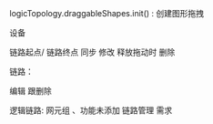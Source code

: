 logicTopology.draggableShapes.init() : 创建图形拖拽


设备


链路起点/ 链路终点
同步
修改  释放拖动时
删除 


链路：

编辑 跟删除



逻辑链路: 网元组 、功能未添加 
         链路管理 需求